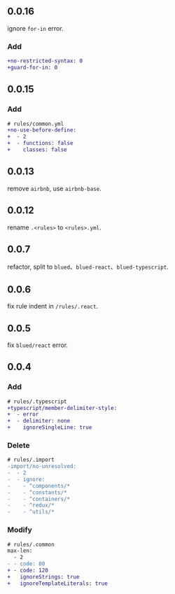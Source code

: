 ## 0.0.16

ignore `for-in` error.

### Add

```diff
+no-restricted-syntax: 0
+guard-for-in: 0
```

## 0.0.15

### Add

```diff
# rules/common.yml
+no-use-before-define:
+  - 2
+  - functions: false
+    classes: false
```

## 0.0.13

remove `airbnb`, use `airbnb-base`.

## 0.0.12

rename `.<rules>` to `<rules>.yml`.

## 0.0.7

refactor, split to `blued`、`blued-react`、`blued-typescript`.

## 0.0.6

fix rule indent in `/rules/.react`.

## 0.0.5

fix `blued/react` error.

## 0.0.4

### Add

```diff
# rules/.typescript
+typescript/member-delimiter-style:
+  - error
+  - delimiter: none
+    ignoreSingleLine: true
```

### Delete

```diff
# rules/.import
-import/no-unresolved:
-  - 2
-  - ignore:
-    - ^components/*
-    - ^constants/*
-    - ^containers/*
-    - ^redux/*
-    - ^utils/*
```

### Modify

```diff
# rules/.common
max-len: 
  - 2  
- - code: 80
+ - code: 120
+   ignoreStrings: true
+   ignoreTemplateLiterals: true
```
